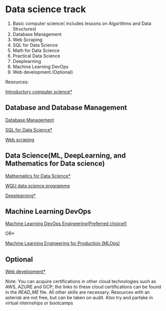 # Data science track

1. Basic computer science( includes lessons on Algorithms and Data Structures)
2. Database Management 
3. Web Scraping
4. SQL for Data Science 
5. Math for Data Science 
6. Practical Data Science 
7. Deeplearning 
8. Machine Learning DevOps
9. Web development.(Optional)


Resources: 

[Introductory computer science*](https://www.edx.org/course/introduction-computer-science-harvardx-cs50x)

## Database and Database Management
[Database Management](https://www.tutorialspoint.com/dbms/index.htm)

[SQL for Data Science*](https://coursera.org/specializations/learn-sql-basics-data-science)

[Web scraping](https://www.coursera.org/learn/python-network-data)

## Data Science(ML, DeepLearning, and Mathematics for Data science)
[Mathematics for Data Science*](https://coursera.org/specializations/mathematics-for-data-science)

[WQU data science programme](https://www.wqu.edu/programs/data-science/)

[Deeplearning*](https://coursera.org/specializations/deep-learning)

## Machine Learning DevOps
[Machine Learning DevOps Engineering(Preferred choice!)](https://www.udacity.com/course/machine-learning-dev-ops-engineer-nanodegree--nd0821)

OR*

[Machine Learning Engineering for Production (MLOps)](https://coursera.org/specializations/machine-learning-engineering-for-production-mlops)

## Optional
[Web development*](https://www.edx.org/course/cs50s-web-programming-with-python-and-javascript)






























Note: You can acquire certifications in other cloud technologies such as AWS, AZURE and GCP; the links to these cloud certifications can be found in the *READ_ME* file. All other skills are necessary. Resources with an asterisk are not free, but can be taken on audit. Also try and partake in virtual internships or bootcamps
